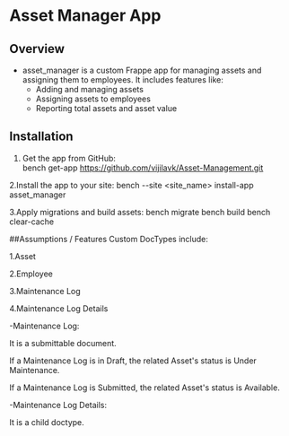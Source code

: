 # Asset Manager App

## Overview

- asset_manager is a custom Frappe app for managing assets and assigning them to employees. It includes features like:  
  - Adding and managing assets  
  - Assigning assets to employees  
  - Reporting total assets and asset value  

## Installation

1. Get the app from GitHub:  
bench get-app https://github.com/vijilavk/Asset-Management.git

2.Install the app to your site:
bench --site <site_name> install-app asset_manager

3.Apply migrations and build assets:
bench migrate
bench build
bench clear-cache

##Assumptions / Features
Custom DocTypes include:

1.Asset

2.Employee

3.Maintenance Log

4.Maintenance Log Details

-Maintenance Log:

It is a submittable document.

If a Maintenance Log is in Draft, the related Asset's status is Under Maintenance.

If a Maintenance Log is Submitted, the related Asset's status is Available.

-Maintenance Log Details:

It is a child doctype.
